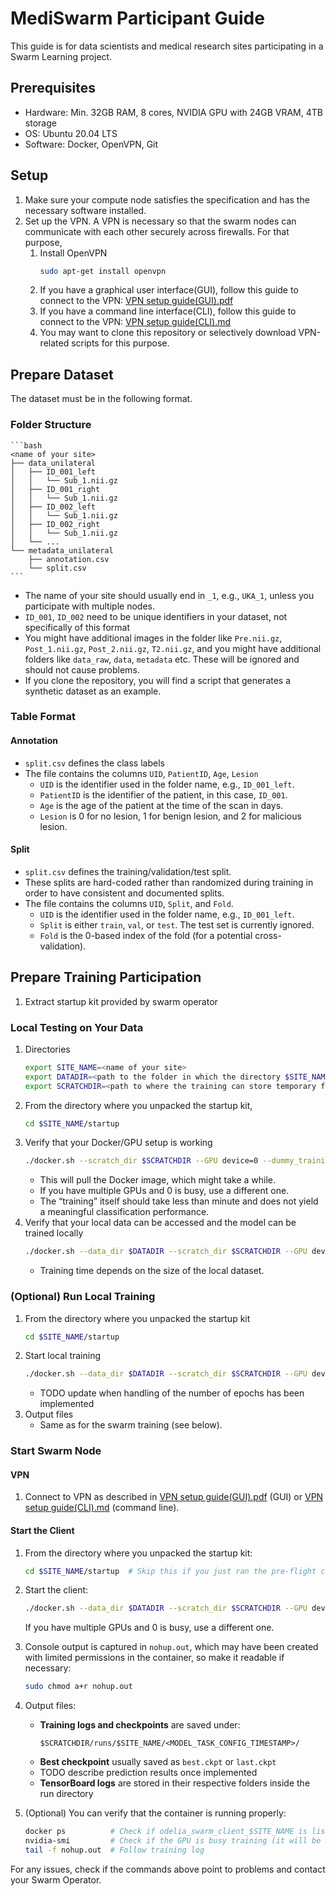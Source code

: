 # MediSwarm Participant Guide

This guide is for data scientists and medical research sites participating in a Swarm Learning project.

## Prerequisites

- Hardware: Min. 32GB RAM, 8 cores, NVIDIA GPU with 24GB VRAM, 4TB storage
- OS: Ubuntu 20.04 LTS
- Software: Docker, OpenVPN, Git

## Setup

1. Make sure your compute node satisfies the specification and has the necessary software installed.
2. Set up the VPN. A VPN is necessary so that the swarm nodes can communicate with each other securely across firewalls. For that purpose,
    1. Install OpenVPN
       ```bash
       sudo apt-get install openvpn
       ```
    2. If you have a graphical user interface(GUI), follow this guide to connect to the
       VPN: [VPN setup guide(GUI).pdf](../VPN%20setup%20guide%28GUI%29.pdf)
    3. If you have a command line interface(CLI), follow this guide to connect to the
       VPN: [VPN setup guide(CLI).md](../VPN%20setup%20guide%28CLI%29.md)
    4. You may want to clone this repository or selectively download VPN-related scripts for this purpose.

## Prepare Dataset

The dataset must be in the following format.

### Folder Structure

    ```bash
    <name of your site>
    ├── data_unilateral
    │   ├── ID_001_left
    │   │   └── Sub_1.nii.gz
    │   ├── ID_001_right
    │   │   └── Sub_1.nii.gz
    │   ├── ID_002_left
    │   │   └── Sub_1.nii.gz
    │   ├── ID_002_right
    │   │   └── Sub_1.nii.gz
    │   └── ...
    └── metadata_unilateral
        ├── annotation.csv
        └── split.csv
    ```

* The name of your site should usually end in `_1`, e.g., `UKA_1`, unless you participate with multiple nodes.
* `ID_001`, `ID_002` need to be unique identifiers in your dataset, not specifically of this format
* You might have additional images in the folder like `Pre.nii.gz`, `Post_1.nii.gz`, `Post_2.nii.gz`, `T2.nii.gz`, and you might have additional folders like `data_raw`, `data`, `metadata` etc. These will be ignored and should not cause problems.
* If you clone the repository, you will find a script that generates a synthetic dataset as an example.

### Table Format

#### Annotation

* `split.csv` defines the class labels
* The file contains the columns `UID`, `PatientID`, `Age`, `Lesion`
    * `UID` is the identifier used in the folder name, e.g., `ID_001_left`.
    * `PatientID` is the identifier of the patient, in this case, `ID_001`.
    * `Age` is the age of the patient at the time of the scan in days.
    * `Lesion` is 0 for no lesion, 1 for benign lesion, and 2 for malicious lesion.

#### Split

* `split.csv` defines the training/validation/test split.
* These splits are hard-coded rather than randomized during training in order to have consistent and documented splits.
* The file contains the columns `UID`, `Split`, and `Fold`.
    * `UID` is the identifier used in the folder name, e.g., `ID_001_left`.
    * `Split` is either `train`, `val`, or `test`. The test set is currently ignored.
    * `Fold` is the 0-based index of the fold (for a potential cross-validation).


## Prepare Training Participation

1. Extract startup kit provided by swarm operator

### Local Testing on Your Data

1. Directories
   ```bash
   export SITE_NAME=<name of your site>
   export DATADIR=<path to the folder in which the directory $SITE_NAME containing your local data in the structure described above is stored>
   export SCRATCHDIR=<path to where the training can store temporary files>
   ```
2. From the directory where you unpacked the startup kit,
   ```bash
   cd $SITE_NAME/startup
   ```
3. Verify that your Docker/GPU setup is working
   ```bash
   ./docker.sh --scratch_dir $SCRATCHDIR --GPU device=0 --dummy_training 2>&1 | tee dummy_training_console_output.txt
   ```
    * This will pull the Docker image, which might take a while.
    * If you have multiple GPUs and 0 is busy, use a different one.
    * The “training” itself should take less than minute and does not yield a meaningful classification performance.
4. Verify that your local data can be accessed and the model can be trained locally
   ```bash
   ./docker.sh --data_dir $DATADIR --scratch_dir $SCRATCHDIR --GPU device=0 --preflight_check  2>&1 | tee preflight_check_console_output.txt
   ```
    * Training time depends on the size of the local dataset.

### (Optional) Run Local Training

1. From the directory where you unpacked the startup kit
   ```bash
   cd $SITE_NAME/startup
   ```
2. Start local training
   ```bash
   ./docker.sh --data_dir $DATADIR --scratch_dir $SCRATCHDIR --GPU device=0 --local_training  2>&1 | tee local_training_console_output.txt
   ```
    * TODO update when handling of the number of epochs has been implemented
3. Output files
    * Same as for the swarm training (see below).

### Start Swarm Node

#### VPN

1. Connect to VPN as described in [VPN setup guide(GUI).pdf](../VPN%20setup%20guide%28GUI%29.pdf) (GUI) or [VPN setup guide(CLI).md](../VPN%20setup%20guide%28CLI%29.md) (command line).

#### Start the Client

1. From the directory where you unpacked the startup kit:
   ```bash
   cd $SITE_NAME/startup  # Skip this if you just ran the pre-flight check
   ```

2. Start the client:
   ```bash
   ./docker.sh --data_dir $DATADIR --scratch_dir $SCRATCHDIR --GPU device=0 --start_client
   ```
   If you have multiple GPUs and 0 is busy, use a different one.

3. Console output is captured in `nohup.out`, which may have been created with limited permissions in the container, so
   make it readable if necessary:
   ```bash
   sudo chmod a+r nohup.out
   ```

4. Output files:
    - **Training logs and checkpoints** are saved under:
      ```
      $SCRATCHDIR/runs/$SITE_NAME/<MODEL_TASK_CONFIG_TIMESTAMP>/
      ```
    - **Best checkpoint** usually saved as `best.ckpt` or `last.ckpt`
    - TODO describe prediction results once implemented
    - **TensorBoard logs** are stored in their respective folders inside the run directory

5. (Optional) You can verify that the container is running properly:
   ```bash
   docker ps          # Check if odelia_swarm_client_$SITE_NAME is listed
   nvidia-smi         # Check if the GPU is busy training (it will be idling while waiting for model transfer)
   tail -f nohup.out  # Follow training log
   ```
For any issues, check if the commands above point to problems and contact your Swarm Operator.
